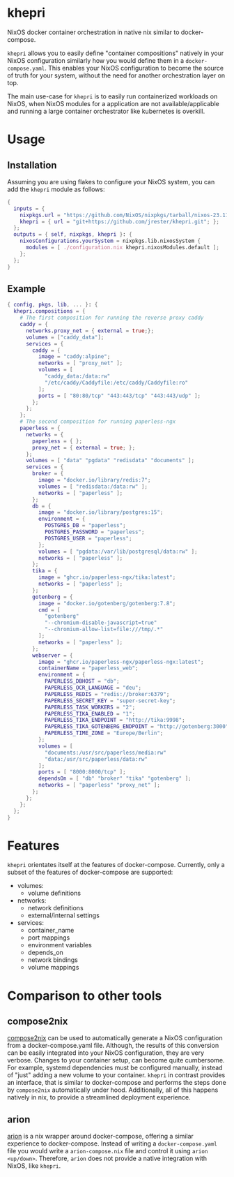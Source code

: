 # khepri

NixOS docker container orchestration in native nix similar to docker-compose. 

`khepri` allows you to easily define "container compositions" natively in your NixOS configuration similarly how you would define them in a `docker-compose.yaml`. This enables your NixOS configuration to become the source of truth for your system, without the need for another orchestration layer on top.

The main use-case for `khepri` is to easily run containerized workloads on NixOS, when NixOS modules for a application are not available/applicable and running a large container orchestrator like kubernetes is overkill.

# Usage

## Installation

Assuming you are using flakes to configure your NixOS system, you can add the `khepri` module as follows:

```nix
{
  inputs = {
    nixpkgs.url = "https://github.com/NixOS/nixpkgs/tarball/nixos-23.11";
    khepri = { url = "git+https://github.com/jrester/khepri.git"; };
  };
  outputs = { self, nixpkgs, khepri }: {
    nixosConfigurations.yourSystem = nixpkgs.lib.nixosSystem {
      modules = [ ./configuration.nix khepri.nixosModules.default ];
    };
  };
}
```

## Example

```nix
{ config, pkgs, lib, ... }: {
  khepri.compositions = {
    # The first composition for running the reverse proxy caddy
    caddy = {
      networks.proxy_net = { external = true;};
      volumes = ["caddy_data"];
      services = {
        caddy = {
          image = "caddy:alpine";
          networks = [ "proxy_net" ];
          volumes = [
            "caddy_data:/data:rw"
            "/etc/caddy/Caddyfile:/etc/caddy/Caddyfile:ro"
          ];
          ports = [ "80:80/tcp" "443:443/tcp" "443:443/udp" ];
        };
      };
    };
    # The second composition for running paperless-ngx
    paperless = {
      networks = {
        paperless = { };
        proxy_net = { external = true; };
      };
      volumes = [ "data" "pgdata" "redisdata" "documents" ];
      services = {
        broker = {
          image = "docker.io/library/redis:7";
          volumes = [ "redisdata:/data:rw" ];
          networks = [ "paperless" ];
        };
        db = {
          image = "docker.io/library/postgres:15";
          environment = {
            POSTGRES_DB = "paperless";
            POSTGRES_PASSWORD = "paperless";
            POSTGRES_USER = "paperless";
          };
          volumes = [ "pgdata:/var/lib/postgresql/data:rw" ];
          networks = [ "paperless" ];
        };
        tika = {
          image = "ghcr.io/paperless-ngx/tika:latest";
          networks = [ "paperless" ];
        };
        gotenberg = {
          image = "docker.io/gotenberg/gotenberg:7.8";
          cmd = [
            "gotenberg"
            "--chromium-disable-javascript=true"
            "--chromium-allow-list=file:///tmp/.*"
          ];
          networks = [ "paperless" ];
        };
        webserver = {
          image = "ghcr.io/paperless-ngx/paperless-ngx:latest";
          containerName = "paperless_web";
          environment = {
            PAPERLESS_DBHOST = "db";
            PAPERLESS_OCR_LANGUAGE = "deu";
            PAPERLESS_REDIS = "redis://broker:6379";
            PAPERLESS_SECRET_KEY = "super-secret-key";
            PAPERLESS_TASK_WORKERS = "2";
            PAPERLESS_TIKA_ENABLED = "1";
            PAPERLESS_TIKA_ENDPOINT = "http://tika:9998";
            PAPERLESS_TIKA_GOTENBERG_ENDPOINT = "http://gotenberg:3000";
            PAPERLESS_TIME_ZONE = "Europe/Berlin";
          };
          volumes = [
            "documents:/usr/src/paperless/media:rw"
            "data:/usr/src/paperless/data:rw"
          ];
          ports = [ "8000:8000/tcp" ];
          dependsOn = [ "db" "broker" "tika" "gotenberg" ];
          networks = [ "paperless" "proxy_net" ];
        };
      };
    };
  };
}
```


# Features

`khepri` orientates itself at the features of docker-compose. Currently, only a subset of the features of docker-compose are supported:

* volumes:
  * volume definitions
* networks:
  * network definitions
  * external/internal settings
* services:
  * container_name
  * port mappings
  * environment variables
  * depends_on
  * network bindings
  * volume mappings


# Comparison to other tools

## compose2nix

[compose2nix](https://github.com/aksiksi/compose2nix) can be used to automatically generate a NixOS configuration from a docker-compose.yaml file. Although, the results of this conversion can be easily integrated into your NixOS configuration, they are very verbose. Changes to your container setup, can become quite cumbersome. For example, systemd dependencies must be configured manually, instead of "just" adding a new volume to your container.
`khepri` in contrast provides an interface, that is similar to docker-compose and performs the steps done by `compose2nix` automatically under hood. Additionally, all of this happens natively in nix, to provide a streamlined deployment experience.

## arion

[arion](https://github.com/hercules-ci/arion) is a nix wrapper around docker-compose, offering a similar experience to docker-compose. Instead of writing a `docker-compose.yaml` file you would write a `arion-compose.nix` file and control it using `arion <up/down>`. Therefore, `arion` does not provide a native integration with NixOS, like `khepri`.

